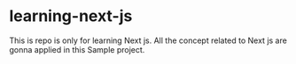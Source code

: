 # learning-next-js
This is repo is only for learning Next js. All the concept related to Next js are gonna applied in this Sample project.
